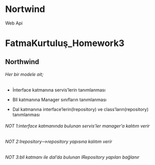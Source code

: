 # Nortwind
 Web Api
# FatmaKurtuluş_Homework3
## Northwind

###### Her bir modele ait;

- İnterface katmanına servis’lerin tanımlanması

- Bll katmanına Manager sınıfların tanımlanması

- Dal katmanına interface’lerin(Irepository) ve class’ların(repository) tanımlanması

###### NOT 1:interface katmanında bulunan servis’ler manager’a kalıtım verir

###### NOT 2:Irepository—>repository yapısına kalıtım verir

###### NOT 3:bll katmanı ile dal’da bulunan IRepository yapıları bağlanır
